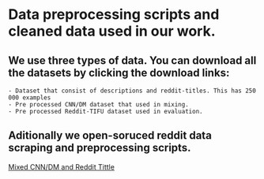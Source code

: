 # Data preprocessing scripts and cleaned data used in our work.

## We use three types of data. You can download all the datasets by clicking the download links:
    - Dataset that consist of descriptions and reddit-titles. This has 250 000 examples
    - Pre processed CNN/DM dataset that used in mixing.
    - Pre processed Reddit-TIFU dataset used in evaluation.


## Aditionally we open-soruced reddit data scraping and preprocessing scripts.

[Mixed CNN/DM and Reddit Tittle](https://drive.google.com/drive/u/5/folders/13UcRsoU9iNYzAGCFerSuda4VoIbOtozz)
    
